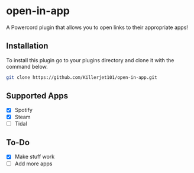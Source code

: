 # open-in-app
A Powercord plugin that allows you to open links to their appropriate apps!

## Installation
To install this plugin go to your plugins directory and clone it with the command below.

```bash
git clone https://github.com/Killerjet101/open-in-app.git
```

## Supported Apps
- [x] Spotify
- [x] Steam
- [ ] Tidal

## To-Do
- [x] Make stuff work
- [ ] Add more apps
